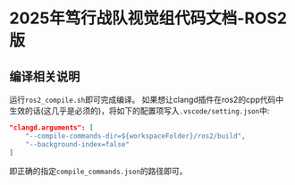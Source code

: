 # 2025年笃行战队视觉组代码文档-ROS2版

## 编译相关说明

运行```ros2_compile.sh```即可完成编译。
如果想让clangd插件在ros2的cpp代码中生效的话(这几乎是必须的)，将如下的配置项写入`.vscode/setting.json`中:

```json
"clangd.arguments": [
    "--compile-commands-dir=${workspaceFolder}/ros2/build",
    "--background-index=false"
]
```
即正确的指定```compile_commands.json```的路径即可。
